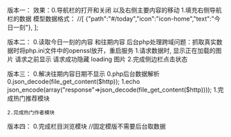 版本一：
	效果：0.导航栏的打开和关闭 以及右侧主要内容的移动
		  1.填充右侧导航栏的数据
		  模型数据格式：
		  //[
				{"path":"#/today","icon":"icon-home","text":"今日一刻"},
			];

版本二：
	0.读取今日一刻的内容 和往期内容
		后台php处理跨域问题：抓取真实数据时将php.ini文件中的openssl放开，重启服务
	1.请求数据时, 显示正在加载的图片
		请求之前显示 请求成功隐藏 loading 图片
	2.完成侧边栏点击状态

版本三：
	0.解决往期内容日期不显示 
		0.php后台数据解析
			0.json_decode(file_get_content($http));
			1.echo json_encode(array("response"=>json_decode(file_get_content($http))));
	1.完成热门推荐模块
		
	2.完成热门作者模块

版本四：
	0.完成栏目浏览模块
	//固定模版不需要后台取数据
	
